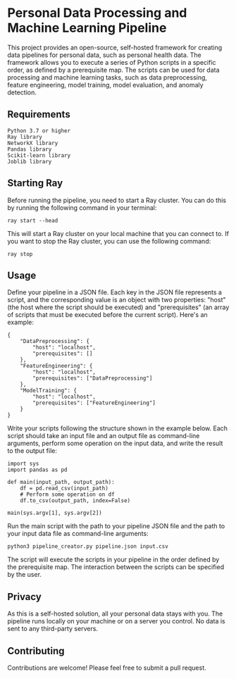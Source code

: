 # Personal Data Processing and Machine Learning Pipeline

This project provides an open-source, self-hosted framework for creating data pipelines for personal data, such as personal health data. The framework allows you to execute a series of Python scripts in a specific order, as defined by a prerequisite map. The scripts can be used for data processing and machine learning tasks, such as data preprocessing, feature engineering, model training, model evaluation, and anomaly detection.

## Requirements

    Python 3.7 or higher
    Ray library
    NetworkX library
    Pandas library
    Scikit-learn library
    Joblib library

## Starting Ray

Before running the pipeline, you need to start a Ray cluster. You can do this by running the following command in your terminal:


``ray start --head``

This will start a Ray cluster on your local machine that you can connect to. If you want to stop the Ray cluster, you can use the following command:


``ray stop``

## Usage

Define your pipeline in a JSON file. Each key in the JSON file represents a script, and the corresponding value is an object with two properties: "host" (the host where the script should be executed) and "prerequisites" (an array of scripts that must be executed before the current script). Here's an example:


    {
        "DataPreprocessing": {
            "host": "localhost",
            "prerequisites": []
        },
        "FeatureEngineering": {
            "host": "localhost",
            "prerequisites": ["DataPreprocessing"]
        },
        "ModelTraining": {
            "host": "localhost",
            "prerequisites": ["FeatureEngineering"]
        }
    }


Write your scripts following the structure shown in the example below. Each script should take an input file and an output file as command-line arguments, perform some operation on the input data, and write the result to the output file:


    import sys
    import pandas as pd
    
    def main(input_path, output_path):
        df = pd.read_csv(input_path)
        # Perform some operation on df
        df.to_csv(output_path, index=False)
    
    main(sys.argv[1], sys.argv[2])


 Run the main script with the path to your pipeline JSON file and the path to your input data file as command-line arguments:


    python3 pipeline_creator.py pipeline.json input.csv


The script will execute the scripts in your pipeline in the order defined by the prerequisite map. The interaction between the scripts can be specified by the user.
## Privacy

As this is a self-hosted solution, all your personal data stays with you. The pipeline runs locally on your machine or on a server you control. No data is sent to any third-party servers.

## Contributing

Contributions are welcome! Please feel free to submit a pull request.
